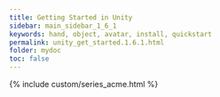 ```yaml
---
title: Getting Started in Unity
sidebar: main_sidebar_1_6_1
keywords: hand, object, avatar, install, quickstart
permalink: unity_get_started.1.6.1.html
folder: mydoc
toc: false
---
```

 
{% include custom/series_acme.html %}
